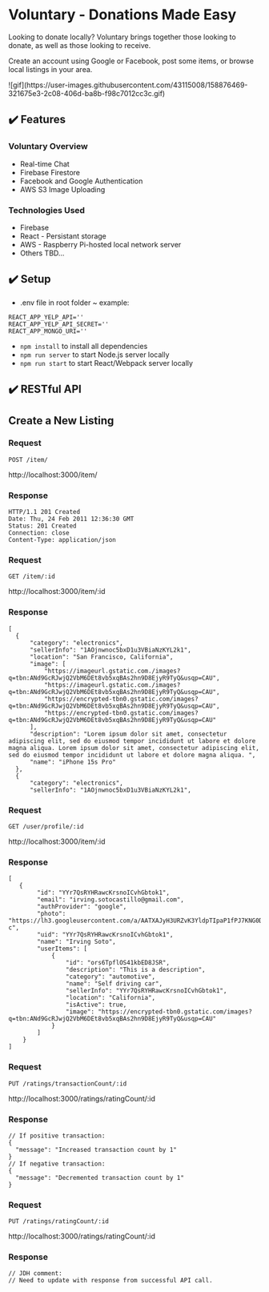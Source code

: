 # Voluntary - Donations Made Easy
Looking to donate locally? Voluntary brings together those looking to donate, as well as those looking to receive. 

Create an account using Google or Facebook, post some items, or browse local listings in your area.

<PLACEHOLDER GIF>
![gif](https://user-images.githubusercontent.com/43115008/158876469-321675e3-2c08-406d-ba8b-f98c7012cc3c.gif)


## :heavy_check_mark: Features

### Voluntary Overview

* Real-time Chat
* Firebase Firestore
* Facebook and Google Authentication
* AWS S3 Image Uploading

### Technologies Used

* Firebase
* React - Persistant storage
* AWS - Raspberry Pi-hosted local network server
* Others TBD... 
  
## :heavy_check_mark: Setup
* .env file in root folder ~ example:
```
REACT_APP_YELP_API=''
REACT_APP_YELP_API_SECRET=''
REACT_APP_MONGO_URI=''
```
* `npm install` to install all dependencies
* `npm run server` to start Node.js server locally
* `npm run start` to start React/Webpack server locally

## :heavy_check_mark: RESTful API
  
## Create a New Listing

### Request

`POST /item/`

http://localhost:3000/item/

### Response

    HTTP/1.1 201 Created
    Date: Thu, 24 Feb 2011 12:36:30 GMT
    Status: 201 Created
    Connection: close
    Content-Type: application/json

### Request

`GET /item/:id`

http://localhost:3000/item/:id

### Response
```  
[  
  {
      "category": "electronics",
      "sellerInfo": "1AOjnwnoc5bxD1u3VBiaNzKYL2k1",
      "location": "San Francisco, California",
      "image": [
          "https://imageurl.gstatic.com./images?q=tbn:ANd9GcRJwjQ2VbM6DEt8vb5xqBAs2hn9D8EjyR9TyQ&usqp=CAU",
          "https://imageurl.gstatic.com./images?q=tbn:ANd9GcRJwjQ2VbM6DEt8vb5xqBAs2hn9D8EjyR9TyQ&usqp=CAU",
          "https://encrypted-tbn0.gstatic.com/images?q=tbn:ANd9GcRJwjQ2VbM6DEt8vb5xqBAs2hn9D8EjyR9TyQ&usqp=CAU",
          "https://encrypted-tbn0.gstatic.com/images?q=tbn:ANd9GcRJwjQ2VbM6DEt8vb5xqBAs2hn9D8EjyR9TyQ&usqp=CAU"
      ],
      "description": "Lorem ipsum dolor sit amet, consectetur adipiscing elit, sed do eiusmod tempor incididunt ut labore et dolore magna aliqua. Lorem ipsum dolor sit amet, consectetur adipiscing elit, sed do eiusmod tempor incididunt ut labore et dolore magna aliqua. ",
      "name": "iPhone 15s Pro"
  },
  {
      "category": "electronics",
      "sellerInfo": "1AOjnwnoc5bxD1u3VBiaNzKYL2k1",
```

### Request

`GET /user/profile/:id`

http://localhost:3000/item/:id

### Response
```  
[  
   {
        "id": "YYr7QsRYHRawcKrsnoICvhGbtok1",
        "email": "irving.sotocastillo@gmail.com",
        "authProvider": "google",
        "photo": "https://lh3.googleusercontent.com/a/AATXAJyH3URZvK3YldpTIpaP1fPJ7KNG0DwgfHrQvqe2=s96-c",
        "uid": "YYr7QsRYHRawcKrsnoICvhGbtok1",
        "name": "Irving Soto",
        "userItems": [
            {
                "id": "ors6TpflOS41kbED8JSR",
                "description": "This is a description",
                "category": "automotive",
                "name": "Self driving car",
                "sellerInfo": "YYr7QsRYHRawcKrsnoICvhGbtok1",
                "location": "California",
                "isActive": true,
                "image": "https://encrypted-tbn0.gstatic.com/images?q=tbn:ANd9GcRJwjQ2VbM6DEt8vb5xqBAs2hn9D8EjyR9TyQ&usqp=CAU"
            }
        ]
    }
]
```

### Request

`PUT /ratings/transactionCount/:id`

http://localhost:3000/ratings/ratingCount/:id

### Response
```  
// If positive transaction:
{
  "message": "Increased transaction count by 1"
}
// If negative transaction:
{
  "message": "Decremented transaction count by 1"
}
```

### Request

`PUT /ratings/ratingCount/:id`

http://localhost:3000/ratings/ratingCount/:id

### Response
```  
// JDH comment:
// Need to update with response from successful API call.
```
